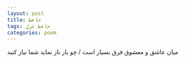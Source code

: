 ```yaml
---
layout: post
title: حافظ
tags: حافظ غزل
categories: poem
---
```


میان عاشق و معشوق فرق بسیار است / چو یار ناز نماید شما نیاز کنید